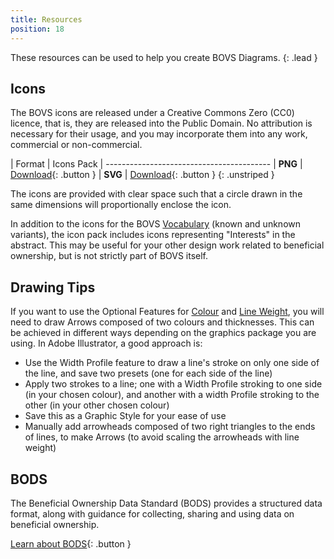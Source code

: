 ```yaml
---
title: Resources
position: 18
---
```


These resources can be used to help you create BOVS Diagrams.
{: .lead }


## Icons

The BOVS icons are released under a Creative Commons Zero (CC0) licence, that is, they are released into the Public Domain. No attribution is necessary for their usage, and you may incorporate them into any work, commercial or non-commercial.

| Format     | Icons Pack
| -----------------------------------------
| **PNG**    | [Download](/visualisation/resources/bovs-png.zip){: .button }
| **SVG**    | [Download](/visualisation/resources/bovs-svg.zip){: .button }
{: .unstriped }

The icons are provided with clear space such that a circle drawn in the same dimensions will proportionally enclose the icon.

In addition to the icons for the BOVS [Vocabulary](/visualisation/core/vocabulary) (known and unknown variants), the icon pack includes icons representing "Interests" in the abstract. This may be useful for your other design work related to beneficial ownership, but is not strictly part of BOVS itself.


## Drawing Tips

If you want to use the Optional Features for [Colour](/visualisation/optional/colour) and [Line Weight](/visualisation/optional/weight), you will need to draw Arrows composed of two colours and thicknesses. This can be achieved in different ways depending on the graphics package you are using. In Adobe Illustrator, a good approach is:

* Use the Width Profile feature to draw a line's stroke on only one side of the line, and save two presets (one for each side of the line)
* Apply two strokes to a line; one with a Width Profile stroking to one side (in your chosen colour), and another with a width Profile stroking to the other (in your other chosen colour)
* Save this as a Graphic Style for your ease of use
* Manually add arrowheads composed of two right triangles to the ends of lines, to make Arrows (to avoid scaling the arrowheads with line weight)


## BODS

The Beneficial Ownership Data Standard (BODS) provides a structured data format, along with guidance for collecting, sharing and using data on beneficial ownership.

[Learn about BODS](https://standard.openownership.org/){: .button }
